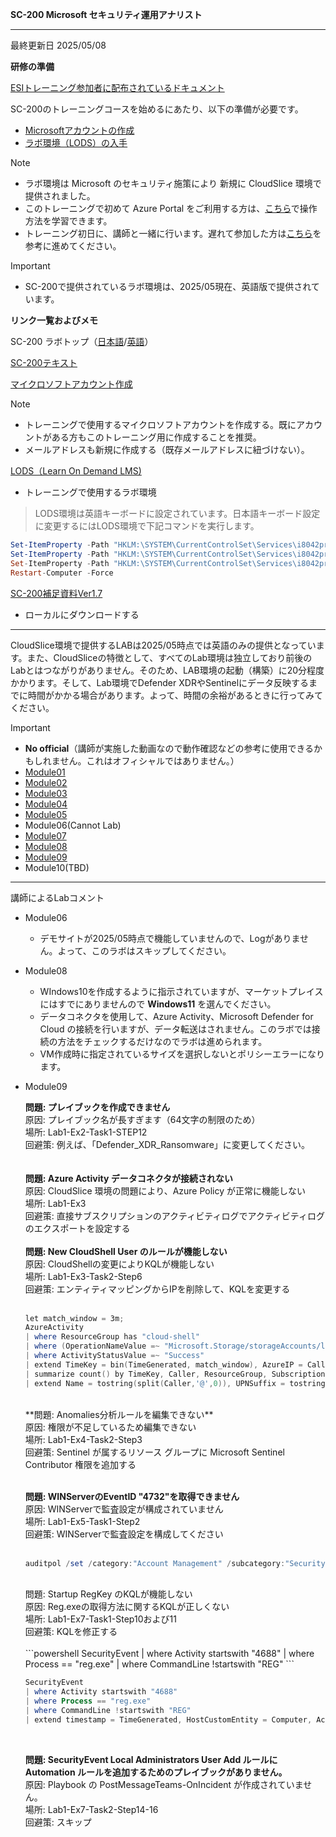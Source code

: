 **SC-200 Microsoft セキュリティ運用アナリスト**
***

最終更新日 2025/05/08

**研修の準備**

[ESIトレーニング参加者に配布されているドキュメント](https://query.prod.cms.rt.microsoft.com/cms/api/am/binary/RE4Rje8)

SC-200のトレーニングコースを始めるにあたり、以下の準備が必要です。

- [Microsoftアカウントの作成](https://github.com/naonao71/note/blob/main/prep/msa.md)
- [ラボ環境（LODS）の入手](https://github.com/naonao71/note/blob/main/prep/lods.md)

> [!NOTE]
> - ラボ環境は Microsoft のセキュリティ施策により 新規に CloudSlice 環境で提供されました。
> - このトレーニングで初めて Azure Portal をご利用する方は、[こちら](https://learn.microsoft.com/ja-jp/training/modules/tour-azure-portal/)で操作方法を学習できます。
> - トレーニング初日に、講師と一緒に行います。遅れて参加した方は[こちら](https://query.prod.cms.rt.microsoft.com/cms/api/am/binary/RE4VkE4)を参考に進めてください。

> [!IMPORTANT]
> - SC-200で提供されているラボ環境は、2025/05現在、英語版で提供されています。

**リンク一覧およびメモ**

SC-200 ラボトップ（[日本語](https://github.com/MicrosoftLearning/SC-200T00A-Microsoft-Security-Operations-Analyst.ja-jp/tree/main/Instructions/Labs)/[英語](https://github.com/MicrosoftLearning/SC-200T00A-Microsoft-Security-Operations-Analyst/tree/master/Instructions/Labs)）

[SC-200テキスト](https://learn.microsoft.com/ja-jp/training/courses/sc-200t00)

[マイクロソフトアカウント作成](https://account.microsoft.com/account/Account)

> [!NOTE]
> - トレーニングで使用するマイクロソフトアカウントを作成する。既にアカウントがある方もこのトレーニング用に作成することを推奨。
> - メールアドレスも新規に作成する（既存メールアドレスに紐づけない）。

[LODS（Learn On Demand LMS)](https://esi.learnondemand.net/User/Login?ReturnUrl=%2F)

- トレーニングで使用するラボ環境

 > LODS環境は英語キーボードに設定されています。日本語キーボード設定に変更するにはLODS環境で下記コマンドを実行します。

```powershell
Set-ItemProperty -Path "HKLM:\SYSTEM\CurrentControlSet\Services\i8042prt\Parameters" -Name "LayerDriver JPN" -Value "kbd106.dll"
Set-ItemProperty -Path "HKLM:\SYSTEM\CurrentControlSet\Services\i8042prt\Parameters" -Name "OverrideKeyboardType" -Value 7
Set-ItemProperty -Path "HKLM:\SYSTEM\CurrentControlSet\Services\i8042prt\Parameters" -Name "OverrideKeyboardSubtype" -Value 2
Restart-Computer -Force
```

[SC-200補足資料Ver1.7](https://github.com/naonao71/note/blob/main/SC-200/SC-200%E8%A3%9C%E8%B6%B3%E8%B3%87%E6%96%99Ver1.7.pdf)

- ローカルにダウンロードする

***
CloudSlice環境で提供するLABは2025/05時点では英語のみの提供となっています。また、CloudSliceの特徴として、すべてのLab環境は独立しており前後のLabとはつながりがありません。そのため、LAB環境の起動（構築）に20分程度かかります。そして、Lab環境でDefender XDRやSentinelにデータ反映するまでに時間がかかる場合があります。よって、時間の余裕があるときに行ってみてください。

> [!IMPORTANT]
> - **No official**（講師が実施した動画なので動作確認などの参考に使用できるかもしれません。これはオフィシャルではありません。）
> - [Module01](https://youtu.be/cHdSZyG1qTw)
> - [Module02](https://youtu.be/DAaANT0Op04)
> - [Module03](https://youtu.be/J6GVrDrd8LM)
> - [Module04](https://youtu.be/Bjzh7DdubVg)
> - [Module05](https://youtu.be/dtNxfEbKZME)
> - Module06(Cannot Lab)
> - [Module07](https://youtu.be/vjoAGr05Cko)
> - [Module08](https://youtu.be/IjGG3Hz3WYU)
> - [Module09](https://youtu.be/9p3jJtsyr7o)
> - Module10(TBD)

***
講師によるLabコメント
- Module06
  - デモサイトが2025/05時点で機能していませんので、Logがありません。よって、このラボはスキップしてください。 
- Module08
  - WIndows10を作成するように指示されていますが、マーケットプレイスにはすでにありませんので **Windows11** を選んでください。
  - データコネクタを使用して、Azure Activity、Microsoft Defender for Cloud の接続を行いますが、データ転送はされません。このラボでは接続の方法をチェックするだけなのでラボは進められます。
  - VM作成時に指定されているサイズを選択しないとポリシーエラーになります。
- Module09</BR>
  
  **問題: プレイブックを作成できません**</BR>
  原因: プレイブック名が長すぎます（64文字の制限のため）</BR>
  場所: Lab1-Ex2-Task1-STEP12</BR>
  回避策: 例えば、「Defender_XDR_Ransomware」に変更してください。</BR>
  </BR>    
  **問題: Azure Activity データコネクタが接続されない**</BR>
  原因: CloudSlice 環境の問題により、Azure Policy が正常に機能しない</BR>
  場所: Lab1-Ex3</BR>
  回避策: 直接サブスクリプションのアクティビティログでアクティビティログのエクスポートを設定する</BR>
  </BR> 
  **問題: New CloudShell User のルールが機能しない**</BR>
  原因: CloudShellの変更によりKQLが機能しない</BR>
  場所: Lab1-Ex3-Task2-Step6</BR>
  回避策: エンティティマッピングからIPを削除して、KQLを変更する</BR>
  </BR>
  ```powershell
  let match_window = 3m;
  AzureActivity
  | where ResourceGroup has "cloud-shell"
  | where (OperationNameValue =~ "Microsoft.Storage/storageAccounts/listKeys/action")
  | where ActivityStatusValue =~ "Success"
  | extend TimeKey = bin(TimeGenerated, match_window), AzureIP = CallerIpAddress
  | summarize count() by TimeKey, Caller, ResourceGroup, SubscriptionId, TenantId, AzureIP, HTTPRequest, Type, Properties, CategoryValue,OperationList = strcat(OperationNameValue)
  | extend Name = tostring(split(Caller,'@',0)), UPNSuffix = tostring(split(Caller,'@',1))
  ```
  </BR>
  **問題: Anomalies分析ルールを編集できない**</BR>
  原因: 権限が不足しているため編集できない</BR>
  場所: Lab1-Ex4-Task2-Step3</BR>
  回避策: Sentinel が属するリソース グループに Microsoft Sentinel Contributor 権限を追加する</BR>
  </BR> 
   
  **問題: WINServerのEventID "4732"を取得できません**</BR>
  原因: WINServerで監査設定が構成されていません</BR>
  場所: Lab1-Ex5-Task1-Step2</BR>
  回避策: WINServerで監査設定を構成してください</BR>
  </BR>
  ```powershell 
  auditpol /set /category:"Account Management" /subcategory:"Security Group Management" /success:enable /failure:enable
  ```
  </BR>
  問題: Startup RegKey のKQLが機能しない</BR>
  原因: Reg.exeの取得方法に関するKQLが正しくない</BR>
  場所: Lab1-Ex7-Task1-Step10および11</BR>
  回避策: KQLを修正する</BR>
  </BR>
  ```powershell   
  SecurityEvent 
  | where Activity startswith "4688" 
  | where Process == "reg.exe" 
  | where CommandLine !startswith "REG" 
  ```
  </BR>

  ```powershell    
  SecurityEvent 
  | where Activity startswith "4688" 
  | where Process == "reg.exe" 
  | where CommandLine !startswith "REG" 
  | extend timestamp = TimeGenerated, HostCustomEntity = Computer, AccountCustomEntity = SubjectUserName
  ```
  </BR>

  **問題: SecurityEvent Local Administrators User Add ルールに Automation ルールを追加するためのプレイブックがありません。**</BR>
  原因: Playbook の PostMessageTeams-OnIncident が作成されていません。</BR>
  場所: Lab1-Ex7-Task2-Step14-16</BR>
  回避策: スキップ</BR>





<!-- 

**ラボのシミュレーション（英語版）**

[SC-200 Interactive Simulations](https://mslabs.cloudguides.com/guides/SC-200%20Lab%20Simulations%20-%20Microsoft%20Security%20Operations%20Analyst)

**ラボのリンク（講師による翻訳修正済み）**

- モジュール01
  - [演習 1 - Microsoft 365 Defender の確認](https://github.com/naonao71/SC-200T00JA-Microsoft-Security-Operations-Analyst/blob/master/Instructions/Labs/LAB_AK_01_Lab1_Ex1_Explore_M365_Defender.md)
- モジュール02
  - [演習 1 - Microsoft Defender for Endpoint のデプロイ](https://github.com/naonao71/SC-200T00JA-Microsoft-Security-Operations-Analyst/blob/master/Instructions/Labs/LAB_AK_02_Lab1_Ex1_Deploy_Defender_Endpoint.md)
  - [演習 2 - Microsoft Defender for Endpoint を使用した攻撃の軽減](https://github.com/naonao71/SC-200T00JA-Microsoft-Security-Operations-Analyst/blob/master/Instructions/Labs/LAB_AK_02_Lab1_Ex2_Mitigate_Attacks.md)
- モジュール03
  - [演習 1 - Microsoft Defender for Cloud の有効化](https://github.com/naonao71/SC-200T00JA-Microsoft-Security-Operations-Analyst/blob/master/Instructions/Labs/LAB_AK_03_Lab1_Ex1_Enable_Defender.md)
  - [演習 2 - Microsoft Defender for Cloud を使用して脅威を軽減する](https://github.com/naonao71/SC-200T00JA-Microsoft-Security-Operations-Analyst/blob/master/Instructions/Labs/LAB_AK_03_Lab1_Ex2_Azure_Defender.md)
- モジュール04
  - [演習 1 - Kusto クエリ言語 (KQL) を使用して Microsoft Sentinel のクエリを作成する](https://github.com/naonao71/SC-200T00JA-Microsoft-Security-Operations-Analyst/blob/master/Instructions/Labs/LAB_AK_04_Lab1_Ex1_KQL.md)
- モジュール05
  - [演習 1 - Microsoft Sentinel 環境を構成する](https://github.com/naonao71/SC-200T00JA-Microsoft-Security-Operations-Analyst/blob/master/Instructions/Labs/LAB_AK_05_Lab1_Ex1_Deploy_Sentinel.md)
- モジュール06
  - [演習 1 - データ コネクタを使用して Microsoft Sentinel にデータを接続する](https://github.com/naonao71/SC-200T00JA-Microsoft-Security-Operations-Analyst/blob/master/Instructions/Labs/LAB_AK_06_Lab1_Ex1_Connect_Services.md)
  - [演習 2 - データ コネクタを使用して Windows デバイスを Microsoft Sentinel に接続する](https://github.com/naonao71/SC-200T00JA-Microsoft-Security-Operations-Analyst/blob/master/Instructions/Labs/LAB_AK_06_Lab1_Ex2_Connect_Windows.md)
  - [演習 3 - データ コネクタを使用して Linux ホストを Microsoft Sentinel に接続する](https://github.com/naonao71/SC-200T00JA-Microsoft-Security-Operations-Analyst/blob/master/Instructions/Labs/LAB_AK_06_Lab1_Ex3_Connect_Linux.md)
  - [演習 4 - データ コネクタを使用して Defender XDR を Microsoft Sentinel に接続する](https://github.com/naonao71/SC-200T00JA-Microsoft-Security-Operations-Analyst/blob/master/Instructions/Labs/LAB_AK_06_Lab1_Ex4_Connect_Defender_XDR.md)
- モジュール07
  - [演習 1 - Microsoft セキュリティ ルールを有効化する](https://github.com/naonao71/SC-200T00JA-Microsoft-Security-Operations-Analyst/blob/master/Instructions/Labs/LAB_AK_07_Lab1_Ex1_Security_Rule.md)
  - [演習 2 - プレイブックを作成する](https://github.com/naonao71/SC-200T00JA-Microsoft-Security-Operations-Analyst/blob/master/Instructions/Labs/LAB_AK_07_Lab1_Ex2_Playbook.md)
  - [演習 3 - スケジュールされたクエリを作成する](https://github.com/naonao71/SC-200T00JA-Microsoft-Security-Operations-Analyst/blob/master/Instructions/Labs/LAB_AK_07_Lab1_Ex3_Scheduled_Query.md)
  - [演習 4 - エンティティ行動分析の探索](https://github.com/naonao71/SC-200T00JA-Microsoft-Security-Operations-Analyst/blob/master/Instructions/Labs/LAB_AK_07_Lab1_Ex4_Entity_Behavior.md)
  - [演習 5 - 検出モデリングを理解する](https://github.com/naonao71/SC-200T00JA-Microsoft-Security-Operations-Analyst/blob/master/Instructions/Labs/LAB_AK_07_Lab1_Ex4_Attacks.md)
  - [演習 6 - 攻撃の実施](https://github.com/naonao71/SC-200T00JA-Microsoft-Security-Operations-Analyst/blob/master/Instructions/Labs/LAB_AK_07_Lab1_Ex5_Perform_Attacks.md)
  - [演習 7 - 検出を作成する](https://github.com/naonao71/SC-200T00JA-Microsoft-Security-Operations-Analyst/blob/master/Instructions/Labs/LAB_AK_07_Lab1_Ex6_Detections.md)
  - [演習 8 - インシデントを調査する](https://github.com/naonao71/SC-200T00JA-Microsoft-Security-Operations-Analyst/blob/master/Instructions/Labs/LAB_AK_07_Lab1_Ex7_Investigate.md)
  - [演習 9 - ASIM パーサーの作成](https://github.com/naonao71/SC-200T00JA-Microsoft-Security-Operations-Analyst/blob/master/Instructions/Labs/LAB_AK_07_Lab1_Ex9_ASIM.md)
- モジュール08
  - [演習 1 - Microsoft Sentinel で脅威ハンティングを実行する](https://github.com/naonao71/SC-200T00JA-Microsoft-Security-Operations-Analyst/blob/master/Instructions/Labs/LAB_AK_08_Lab1_Ex1_Hunting.md)
  - [演習 2 - Microsoft Sentinel でノートブックを使用した脅威ハンティング](https://github.com/naonao71/SC-200T00JA-Microsoft-Security-Operations-Analyst/blob/master/Instructions/Labs/LAB_AK_08_Lab1_Ex2_Notebooks.md)
***

- [1. モジュール01](#1-モジュール01)
  - [1.1. Microsoft 365 による脅威保護の紹介](#11-microsoft-365-による脅威保護の紹介)
  - [1.2. Microsoft 365 Defender を使用してインシデントを軽減する](#12-microsoft-365-defender-を使用してインシデントを軽減する)
  - [1.3. Microsoft Defender for 365 を使用してリスクを修復する](#13-microsoft-defender-for-365-を使用してリスクを修復する)
  - [1.4. Microsoft Defender for Identity](#14-microsoft-defender-for-identity)
  - [1.5. Azure AD Identity Protection](#15-azure-ad-identity-protection)
  - [1.6. Microsoft Defender for Cloud Apps](#16-microsoft-defender-for-cloud-apps)
  - [1.7. データ損失防止アラートへの対応](#17-データ損失防止アラートへの対応)
  - [1.8. 1.8 Microsoft 365 で insider リスクを管理する](#18-18-microsoft-365-で-insider-リスクを管理する)
- [2. モジュール02](#2-モジュール02)
  - [2.1. Microsoft Defender for Endpoint を使用して脅威から保護する](#21-microsoft-defender-for-endpoint-を使用して脅威から保護する)
  - [2.2. Microsoft Defender for Endpoint の環境をデプロイする](#22-microsoft-defender-for-endpoint-の環境をデプロイする)
  - [2.3. Windows 10 のセキュリティ強化の実施](#23-windows-10-のセキュリティ強化の実施)
  - [2.4. Microsoft Defender for Endpoint でアラートとインシデントを管理する](#24-microsoft-defender-for-endpoint-でアラートとインシデントを管理する)
  - [2.5. デバイス調査の実行](#25-デバイス調査の実行)
  - [2.6. デバイス上でのアクションの実行](#26-デバイス上でのアクションの実行)
  - [2.7. 証拠とエンティティ調査の実行](#27-証拠とエンティティ調査の実行)
  - [2.8. 自動化を構成および管理する](#28-自動化を構成および管理する)
  - [2.9. アラートと検出の設定](#29-アラートと検出の設定)
  - [2.10. 脅威と脆弱性の管理を活用する](#210-脅威と脆弱性の管理を活用する)
- [3. モジュール03](#3-モジュール03)
  - [3.1. Microsoft Defender for Cloud を使用してクラウドワークロード保護を計画する](#31-microsoft-defender-for-cloud-を使用してクラウドワークロード保護を計画する)
  - [3.2. Microsoft Defender for Cloud をのクラウドワークロード保護について説明する](#32-microsoft-defender-for-cloud-をのクラウドワークロード保護について説明する)
  - [3.3. Azure 資産を Microsoft Defender for Cloud に接続する](#33-azure-資産を-microsoft-defender-for-cloud-に接続する)
  - [3.4. Azure 以外の資産を Microsoft Defender for Cloud に接続する](#34-azure-以外の資産を-microsoft-defender-for-cloud-に接続する)
  - [3.5. Microsoft Defender for Cloud を使用してセキュリティアラートを修復する](#35-microsoft-defender-for-cloud-を使用してセキュリティアラートを修復する)
- [4. モジュール04](#4-モジュール04)
  - [4.1. Microsoft Sentinel の KQL ステートメントの構築](#41-microsoft-sentinel-の-kql-ステートメントの構築)
  - [4.2. KQL を使用してクエリ結果を分析する](#42-kql-を使用してクエリ結果を分析する)
  - [4.3. KQL を使用して複数のテーブル用のステートメントを作成する](#43-kql-を使用して複数のテーブル用のステートメントを作成する)
  - [4.4. Kusto クエリ言語を使用して Microsoft Sentinel でデータを操作する](#44-kusto-クエリ言語を使用して-microsoft-sentinel-でデータを操作する)
- [5. モジュール05](#5-モジュール05)
  - [5.1. Microsoft Sentinel の概要](#51-microsoft-sentinel-の概要)
  - [5.2. Microsoft Sentinel ワークスペースの作成と管理](#52-microsoft-sentinel-ワークスペースの作成と管理)
  - [5.3. Microsoft Sentinel のログのクエリを実行する](#53-microsoft-sentinel-のログのクエリを実行する)
  - [5.4. Microsoft Sentinel でウォッチリストを使用する](#54-microsoft-sentinel-でウォッチリストを使用する)
  - [5.5. Microsoft Sentinel の脅威インテリジェンスを利用する](#55-microsoft-sentinel-の脅威インテリジェンスを利用する)
- [6. モジュール06](#6-モジュール06)
  - [6.1. データコネクタを使用して Microsoft Sentinel にデータを接続する](#61-データコネクタを使用して-microsoft-sentinel-にデータを接続する)
  - [6.2. Microsoft サービスをMicrosoft Sentinel に接続する](#62-microsoft-サービスをmicrosoft-sentinel-に接続する)
  - [6.3. Microsoft Defender を Microsoft Sentinel に接続する](#63-microsoft-defender-を-microsoft-sentinel-に接続する)
  - [6.4. Windows ホストを Microsoft Sentinel に接続する](#64-windows-ホストを-microsoft-sentinel-に接続する)
  - [6.5. Microsoft Sentinel に Common Event Format のログを接続する](#65-microsoft-sentinel-に-common-event-format-のログを接続する)
  - [6.6. Microsoft Sentinel に Syslog データソースを接続する](#66-microsoft-sentinel-に-syslog-データソースを接続する)
  - [6.7. 脅威インジケーターを Microsoft Sentinel に接続する](#67-脅威インジケーターを-microsoft-sentinel-に接続する)
- [7. モジュール07](#7-モジュール07)
  - [7.1. Microsoft Sentinel の分析を使用した脅威検出](#71-microsoft-sentinel-の分析を使用した脅威検出)
  - [7.2. Microsoft Sentinel でのセキュリティ インシデント管理](#72-microsoft-sentinel-でのセキュリティ-インシデント管理)
  - [7.3. Microsoft Sentinel プレイブックを使用した脅威対処](#73-microsoft-sentinel-プレイブックを使用した脅威対処)
  - [7.4. Microsoft Sentinel でのエンティティの行動分析の使用](#74-microsoft-sentinel-でのエンティティの行動分析の使用)
  - [7.5. Microsoft Sentinel でのデータクエリ、視覚化、監視](#75-microsoft-sentinel-でのデータクエリ視覚化監視)
- [8. モジュール08](#8-モジュール08)
  - [8.1. Microsoft Sentinel における脅威ハンティングの概念](#81-microsoft-sentinel-における脅威ハンティングの概念)
  - [8.2. Microsoft Sentinel を使用した脅威ハンティング](#82-microsoft-sentinel-を使用した脅威ハンティング)
  - [8.3. Microsoft Sentinel でノートブックを使用して脅威をハンティングする](#83-microsoft-sentinel-でノートブックを使用して脅威をハンティングする)


***

# 1. モジュール01

**管理ポータル**

- [Azure portal](https://portal.azure.com/)
- [Azure Active Directory 管理センター](https://aad.portal.azure.com/)
- [Microsoft 365 管理センター](https://admin.microsoft.com/)
- [Microsoft 365 Defender](https://security.microsoft.com/)
- [Microsoft 365 コンプライアンス](https://compliance.microsoft.com/)
- [Microsoft Defender for Cloud Apps](https://portal.cloudappsecurity.com/)

## 1.1. [Microsoft 365 による脅威保護の紹介](https://docs.microsoft.com/ja-jp/learn/modules/m365-security-threat-define/)
## 1.2. [Microsoft 365 Defender を使用してインシデントを軽減する](https://docs.microsoft.com/ja-jp/learn/modules/mitigate-incidents-microsoft-365-defender/)

[MITRE ATT&CK](https://www.intellilink.co.jp/article/column/attack-mitre-sec01.html)

[Matrix for Enterprise](https://attack.mitre.org/versions/v7/)

ATT&CKでは、戦術(Tactics)として12の戦術を選定しています。攻撃者は「初期アクセス(Initial Access)」から始まり、次の戦術へと移行して最終的には「影響(Impact)」まで行動することがあります。

|戦術|概要|
|:----|:----|
|初期アクセス(Initial Access)|攻撃者がネットワークに侵入しようとしている。|
|実行(Execution)|攻撃者が悪意のあるコードを実行しようとしている。|
|永続化(Persistence)|攻撃者が不正アクセスする環境を確保しようとしている。|
|権限昇格(Privilege Escalation)|攻撃者がより高いレベルの権限を取得しようとしている。|
|防衛回避(Defense Evasion)|攻撃者が検知されないようにしようとしている。|
|認証情報アクセス(Credential Access)|攻撃者がアカウント名とパスワードを盗もうとしている。|
|探索(Discovery)|攻撃者がアクセス先の環境を理解しようとしている。|
|水平展開(Lateral Movement)|攻撃者がアクセス先の環境を移動しようとしている。|
|収集(Collection)|攻撃者が目標に関心のあるデータを収集しようとしている。|
|C&C（Command and Control）|攻撃者が侵害されたシステムと通信して制御しようとしている。|
|持ち出し(Exfiltration)|攻撃者がデータを盗もうとしている。|
|影響(Impact)|攻撃者がシステムとデータを操作、中断、または破壊しようとしている。|


[KQL クイック リファレンス](https://docs.microsoft.com/ja-jp/azure/data-explorer/kql-quick-reference)

## 1.3. [Microsoft Defender for 365 を使用してリスクを修復する](https://docs.microsoft.com/ja-jp/learn/modules/mitigate-incidents-microsoft-365-defender/?wt.mc_id=esi_m2l_content_wwl)

[Microsoft Defender for Office 365セキュリティの概要](https://docs.microsoft.com/ja-jp/microsoft-365/security/office-365-security/overview?view=o365-worldwide)

[Office365のAIRの全体的な流れ](https://docs.microsoft.com/ja-jp/microsoft-365/security/office-365-security/office-365-air?view=o365-worldwide)

## 1.4. [Microsoft Defender for Identity](https://docs.microsoft.com/ja-jp/learn/modules/m365-threat-safeguard/?wt.mc_id=esi_m2l_content_wwl)

[権限昇格攻撃と防御に関する解説](https://bs-square.jp/blog/index.php/2021/04/06/privilege-escalation-attack-defense-explained/)
## 1.5. [Azure AD Identity Protection](https://docs.microsoft.com/ja-jp/learn/modules/protect-identities-with-aad-idp/?wt.mc_id=esi_m2l_content_wwl)

[リスクとは](https://docs.microsoft.com/ja-jp/azure/active-directory/identity-protection/concept-identity-protection-risks)

## 1.6. [Microsoft Defender for Cloud Apps](https://docs.microsoft.com/ja-jp/learn/modules/microsoft-cloud-app-security/?wt.mc_id=esi_m2l_content_wwl)

[Microsoft Defender for Cloud Apps のドキュメント](https://docs.microsoft.com/ja-jp/defender-cloud-apps/)

[Microsoft Defender for Cloud Apps のアプリの条件付きアクセス制御を使用してアプリを保護する](https://docs.microsoft.com/ja-jp/defender-cloud-apps/proxy-intro-aad)

 アクセス ポリシーとセッション ポリシーを使用すると、次のことができます。

|内容|説明|
|:----|:----|
|データ窃盗を防ぐ|たとえばアンマネージド デバイスなどで、機密性の高いドキュメントのダウンロード、切り取り、コピー、および印刷をブロックできます。|
|認証コンテキストを要求する|セッションで機密性の高いアクションが発生したときに、Azure AD の条件付きアクセス ポリシーを再評価できます。 たとえば、機密性の高いファイルのダウンロード時に多要素認証を要求します。|
|ダウンロードを保護する|機密性の高いドキュメントのダウンロードをブロックするのではなく、ドキュメントにラベルを付け、Azure Information Protection で保護されるように要求することができます。 このアクションにより、危険を及ぼす可能性のあるセッションにおいて確実にドキュメントが保護され、ユーザー アクセスが制限されます。|
|ラベルのないファイルのアップロードを禁止する|機密性の高いファイルがアップロード、配布、および他のユーザーに使用される前に、ファイルに適切なラベルと保護が設定されるようにすることが重要です。 機密性の高い内容が含まれるラベルのないファイルが、その内容をユーザーが分類するまで、アップロードされないようにすることができます。|
|マルウェアの可能性をブロックする|悪意のある可能性のあるファイルのアップロードをブロックすることで、環境をマルウェアから保護することができます。 アップロードまたはダウンロードされるファイルを、Microsoft 脅威インテリジェンスに対してスキャンし、すぐにブロックすることができます。|
|ユーザー セッションのコンプライアンスを監視する|リスクの高いユーザーをアプリへのサインイン時に監視し、そのアクションをセッション内からログに記録します。 ユーザーの動作を調査して分析し、将来どこで、どのような条件においてセッション ポリシーを適用する必要があるかを理解することができます。|
|[アクセスのブロック]|複数のリスク要因に応じて、特定のアプリとユーザーのアクセスを細かくブロックできます。 たとえば、デバイス管理の形式としてクライアント証明書を使用している場合に、ブロックできます。|
|カスタム アクティビティをブロックする|Microsoft Teams や Slack といったアプリで機密性の高いコンテンツを含むメッセージを送信する場合のように、アプリによってはリスクを伴う固有のシナリオがあります。 このようなシナリオでは、メッセージで機密性の高いコンテンツをスキャンし、リアルタイムでブロックできます。|

**セッション制御の仕組み**

アプリの条件付きアクセス制御でセッション ポリシーを作成すると、アプリに直接ではなく、リバース プロキシ経由でユーザーをリダイレクトすることで、ユーザー セッションを制御できます。 その後、ユーザーの要求と応答は、アプリと直接ではなく、Cloud App Security を通して行われます。

セッションがプロキシによって保護されていると、関連するすべての URL と Cookie が Cloud App Security によって置き換えられます。 たとえば、ドメインが myapp.com で終わるリンクが含まれるページがアプリから返される場合、次のように、リンクのドメインには *.mcas.ms のようなサフィックスが付けられます。

|アプリの URL|置き換えられた URL|
|:----|:----|
|myapp.com|myapp.com.mcas.ms|

[Azure Information Protection とは](https://docs.microsoft.com/ja-jp/azure/information-protection/what-is-information-protection)

[Microsoft 365 の Microsoft Information Protection](https://docs.microsoft.com/ja-jp/microsoft-365/compliance/information-protection?view=o365-worldwide)

[Windows 情報保護 (WIP) を使用した企業データの保護](https://docs.microsoft.com/ja-jp/windows/security/information-protection/windows-information-protection/protect-enterprise-data-using-wip)

**Microsoft Information Protection** は、以下の４つのソリューションの総称です。それぞれが組み合わさって動作します。
- Azure Information Protection (AIP)
- Microsoft 365 Information Protection(MIP)
- Microsoft Defender for Cloud Apps
- Windows 情報保護

[秘密度ラベルの詳細](https://docs.microsoft.com/ja-jp/microsoft-365/compliance/sensitivity-labels?view=o365-worldwide)

## 1.7. [データ損失防止アラートへの対応](https://docs.microsoft.com/ja-jp/learn/modules/respond-to-data-loss-prevention-alerts-microsoft-365/?wt.mc_id=esi_m2l_content_wwl)

DLP のファイル ポリシー アラートに対処する場合でも、アラートの一覧にはさまざまな種類のアラートが表示されます。 DLP 以外のこれらのアラートからもセキュリティ インシデントに関する分析情報が得られる可能性があるため、さまざまなアラートの種類を理解しておくことが重要です。

下表にトリガーされることがあるアラートの種別を一覧し、推奨される解決方法を示します。

|アラートの種類|説明|推奨される解決策|
|:----|:----|:----|
|アクティブなポリシー違反|この種のアラートは自分が作成したポリシーの結果です。|この種のアラートを一括処理するには、ポリシーセンターで対処して軽減するようにお勧めします。フィルターを増やし、木目細かい制御をもっと適用して、多発するエンティティを除外するようにポリシーを微調整します。ポリシーが精確であれば、アラートは正当であり、この種の違反は直ちに停止すべきであるため、ポリシーに自動修復を追加するよう配慮しましょう。|
|ファイル ポリシーの違反|この種のアラートは自分が作成したポリシーの結果です。|この種のアラートを一括処理するには、ポリシーセンターで対処して軽減するようにお勧めします。フィルターを増やし、木目細かい制御をもっと適用して、多発するエンティティを除外するようにポリシーを微調整します。フィルターを増やし、木目細かい制御をもっと適用して、多発するエンティティを除外するようにポリシーを微調整します。|
|侵害されたアカウント|侵害されたアカウントを CloudApp Security が検出するとこの手のアラートが出力されます。これは、承認されていない方法でアカウントが使用された可能性が高いことを意味します。|このアカウントのユーザーと連絡が取れ、パスワードを本人が変更するまではアカウントを一旦停止するとよいでしょう。|
|使用されていないアカウント| 接続されているクラウドアプリの一つが 60 日以内に使用されなかったときこのアラートが出力されます。|ユーザーとユーザーの管理者に連絡して、アカウントがまだアクティブであるかどうかを確認します。使用されない場合、ユーザーを停止してそのアプリのライセンスを終了します。|
|新しい管理者ユーザー|接続されているアプリのための特権アカウントで生じた変更についてアラートします。|ユーザーに対して、新しい管理者のアクセス許可が必要であることを確認します。特権があるはずがなければ、侵害への暴露を削減するため管理者特権を取り消した方がよいでしょう。|
|新しい管理者の場所|接続されているアプリのための特権アカウントで生じた変更についてアラートします。|この異常な場所からのサインインが正当であることを確認してください。正当なものでなければ、管理者アクセス許可を取り消すかアカウントを一時停止して侵害への暴露を減らすことをお勧めします。|
|新しい場所|新しい場所から接続されているアプリに接続されていることについてを伝えるアラートであり、国/地域当たり一回のみ出力されます。|特定ユーザーのアクティビティを調査してください。|
|新たに発見されたサービス|このアラートはシャドウ ITについてのアラートです。Cloud Discovery が新たなアプリを検出しました。|アプリカタログに基づいてサービスのリスクを評価してください。|
|疑わしいアクティビティ|このアラートにより、組織内の予期されるアクティビティまたはユーザーとは一致しない異常なアクティビティが検出されたことが通知されます。|動作を調査してユーザー本人に確認します。この種のアラートは、環境について詳しく学び、これらのアラートを基に新しいポリシーを作成するのに最適な場所です。例えば、接続されているアプリのいずれかへあるユーザーが突如として大量のデータをアップロードしている場合、こうした異常な動作を統制するためのルールを設定することができます。|
|パーソナルアカウントの使用|このアラートにより、接続されているアプリのリソースに新しい個人用アカウントがアクセスできることが通知されます。|外部アカウントでのユーザーのコラボを削除します。|

## 1.8. 1.8 [Microsoft 365 で insider リスクを管理する](https://docs.microsoft.com/ja-jp/learn/modules/m365-compliance-insider-manage-insider-risk/?wt.mc_id=esi_m2l_content_wwl)

[Microsoft 365 のインサイダー リスク管理について](https://docs.microsoft.com/ja-jp/microsoft-365/compliance/insider-risk-management?view=o365-worldwide)
# 2. モジュール02

## 2.1. [Microsoft Defender for Endpoint を使用して脅威から保護する](https://docs.microsoft.com/ja-jp/learn/modules/m365-security-threat-protect/?wt.mc_id=esi_m2l_content_wwl)

## 2.2. [Microsoft Defender for Endpoint の環境をデプロイする](https://docs.microsoft.com/ja-jp/learn/modules/deploy-microsoft-defender-for-endpoints-environment/?wt.mc_id=esi_m2l_content_wwl)

[基本的なアクセス許可を使用してポータルにアクセスする](https://docs.microsoft.com/ja-jp/microsoft-365/security/defender-endpoint/basic-permissions?view=o365-worldwide)

MDEには、フルアクセスと読み取り専用アクセス権があります。それぞれできることは以下の通り。

|MDE Role|AAD Role|説明|
|:----|:----|:----|
|フルアクセス|・グローバル管理者</BR>・セキュリティ管理者|・ログイン、すべてのシステム情報の表示、アラートの解決、詳細な分析のためのファイルの送信、オンボーディング パッケージのダウンロードを行うことができます。|
|読み取り専用アクセス|・セキュリティ閲覧者|・読み取り専用アクセス権を持つユーザーは、ログイン、すべての通知、および関連情報を表示できます。</BR>・アラートの状態を変更したり、詳細な分析のためにファイルを送信したり、状態の変更操作を実行したりできない。|


[Linux 用 Microsoft Defender for Endpoint を手動で展開する](https://docs.microsoft.com/ja-jp/microsoft-365/security/defender-endpoint/linux-install-manually?view=o365-worldwide#ubuntu-and-debian-systems)

**OS の種類ごとのアンチマルウェアと EDR のオプションに関して**

| |Linux|Windows Server 2022/2019|Windows Server 2016|Windows Server 2012 R2|Windows Server 2012|Windows Server 2008 R2|
|:----|:----|:----|:----|:----|:----|:----|
|AVモジュール|MDEモジュール|Microsoft Defender AV|Microsoft Defender AV|Microsoft Antimalware|Microsoft Antimalware|Microsoft Antimalware|
|AV提供方法|Microsoft Defender for Cloud で利用可能|OS 組み込みのため無料で利用可能|OS 組み込みのため無料で利用可能|Azure 上の無料サービス|Azure 上の無料サービス|Azure 上の無料サービス|
|EDRサーバー|MDE|MDE|MDE|MDE|非対応|MDE|
|EDRエージェント|MDEモジュール|OS組み込みのMDEセンサー|MDEモジュール|MDEモジュール|非対応|MMA|
|EDR連携|Microsoft Defender for Cloud で利用可能|Microsoft Defender for Cloud で利用可能|Microsoft Defender for Cloud で利用可能|Microsoft Defender for Cloud で利用可能|非対応|Microsoft Defender for Cloud で利用可能|


製品としては以下が登場する。
- Microsoft Defender for Cloud (Defender for Cloud)
- Microsoft Monitoring Agent (MMA) "旧 Log Analytics エージェント"
- Microsoft Defender for Endpoint (MDE)
- Microsoft Defender AV
- Microsoft Antimalware

**マルウェアに関して**

**Linux**</BR>
Linux のアンチマルウェアは、MDE の中で EDR と合わせて提供されます。Defender for Cloud から MDE を自動オンボードする場合、AV 部分は最初無効化されています。そのため、[構成プロファイル](https://docs.microsoft.com/ja-jp/microsoft-365/security/defender-endpoint/linux-preferences?view=o365-worldwide#recommended-configuration-profile)を変更するなどして有効化をしておく必要があります。

**Windows Server 2016 / 2019 / 2022**</BR>
Windows Server 2016 以降は、OS 組み込みの Microsoft Defender AV を利用することができます。アラートの管理には、MDE や Defender for Cloud を利用します。

そのため基本的には Azure の拡張機能である Microsoft Antimalware を利用する必要はありませんが、スキャンのタイミングの設定などを Azure Portal から行いたい場合などは、Microsoft Antimalware 拡張機能を有効化することもできます。

**Windows Server 2012 / 2012 R2**</BR>
- EDRはMDEで導入（AzureだとDefender for Servers P1/P2で自動展開する）
- EPPもMDEの展開モジュールに含まれて自動デプロイされる
  - サービスは「Microsoft Defender ウイルス対策サービス」として起動する
  - Win2012環境にAzureの"Extention AntiMalware"を入れても、SCEPは導入されないように変更されている
- Win2012環境で、Windows Defenderの管理を行う場合は、コマンドライン or GPOになる
  - コマンドラインの場合は、「get-mppreference / set-mpprerference」等を利用する
  - Windows Defender 導入時に、グループポリシー管理テンプレートも配布されているため、gpedit 経由でローカルグループポリシーを使うことも可能になっている

> - Windows 2012/R2 Server / ～2022/4以前の仕様
>   - EDRはMDEで導入（AzureだとDefender for Servers P1/P2で自動展開する）
>   - EPPは別途DL（SCEPのDL先は現在非公開になっているため、要サポート確認だった。Azure VMの場合は、"Extention AntiMalware"拡張を導入することで、SCEPが導入される仕様だった）

現時点(2022/05/31)でこの動きは通常のMDEライセンスからの導入、および Defender for Servers P1ライセンスの動きであり、Defender for Servers P2だけは動きが異なる（旧来のSCEP導入）になる仕様のため、ご注意ください。
（MDfC Defender for Servers P2だけは自動オンボーディングが古くMMA->MDEの中で旧来の方式から変えられていないそうです）

**Windows Server 2008 R2**</BR>
Windows Server 2008 以前は、Microsoft Defender AV は利用できません。しかし、Azure 上の仮想マシンであれば、Microsoft Defender AV 相当のアンチマルウェア機能を、仮想マシン拡張機能として利用することができます。これが、Microsoft Antimalware です。無料ですぐに利用を開始でき、拡張機能として構成をしていくことも可能です。また、Microsoft Defender AV と同じく、アラートの管理には、MDE や Defender for Cloud を利用します。

**EDRに関して**

**Linux**</BR>
Linux は AV と同じ MDE のモジュールの中で EDR 機能が含まれています。

**Windows Server 2019 / 2022**</BR>
OS組み込みのセンサーが使われます。Defender for Cloud からの自動オンボードの場合、このセンサーの有効化が自動的に行われます。

**Windows Server 2012 R2 と 2016**</BR>
Windows Server 2012 R2 と 2016 向けの[新しいモジュール](https://techcommunity.microsoft.com/t5/microsoft-defender-for-endpoint/defending-windows-server-2012-r2-and-2016/ba-p/2783292) が提供されました。これにより、古いバージョンの Windows Server についてもより高度な保護を利用できるようになっていきます。この新しいモジュールのインストールなども今後 Defender for Cloud 側にも組み込まれていく予定です。

**Windows Server 2008 R2**</BR>
Microsoft Monitoring Agent (MMA)がセンサーの役割を果たします。そのため機能が限定されており、自動調査と対処などが利用できません。

**Windows Server 2012**</BR>
MDE非対応

[役割ベースのアクセス制御を使用してポータル アクセスを管理する](https://docs.microsoft.com/ja-jp/microsoft-365/security/defender-endpoint/rbac?view=o365-worldwide)

大規模な企業のセキュリティチームでは、通常、階層ベースのセキュリティモデルを採用して、セキュリティポータルへのアクセス権の割り当てを行います。一般的な階層では3階層あります。

|レイヤー|役割|説明|
|:----|:----|:----|
|レイヤー1|ローカルセキュリティ運用チーム|ローカルに含まれるアラートをトリアージして調査し、アクティブな修復が必要な場合は、レイヤー2へエスカレーションする|
|レイヤー2|地域のセキュリティ運用チーム|地域すべてのデバイスを表示して、修復アクションを実行する|
|レイヤー3|グローバルセキュリティ運用チーム|セキュリティ専門家を入れ、ポータルからすべてのアクションを表示して実行する権限を持つ|

[ライブ応答を使用してデバイス上のエンティティを調査する](https://docs.microsoft.com/ja-jp/microsoft-365/security/defender-endpoint/live-response?view=o365-worldwide)

**基本コマンド一覧**

|コマンド|説明|Windowsおよび Windows サーバー|macOS|Linux|
|:----|:----|:----|:----|:----|
|cd|現在のディレクトリを変更します。|Y|Y|Y|
|cls|コンソール画面をクリアします。|Y|Y|Y|
|connect|デバイスへのライブ応答セッションを開始します。|Y|Y|Y|
|connections|すべてのアクティブな接続を表示します。|Y|N|N|
|dir|ディレクトリ内のファイルとサブディレクトリの一覧を表示します。|Y|Y|Y|
|drivers|デバイスにインストールされているすべてのドライバーを表示します。|Y|N|N|
|fg <command ID>|指定したジョブをフォアグラウンドのフォアグラウンドに配置し、現在のジョブに設定します。 メモ: fg は、PID ではなく、ジョブから使用できる 'コマンド ID' を取得します。|Y|Y|Y|
|fileinfo|ファイルに関する情報を取得します。|Y|Y|Y|
|findfile|デバイス上の特定の名前でファイルを検索します。|Y|Y|Y|
|getfile <file_path>|ファイルをダウンロードします。|Y|Y|Y|
|help|ライブ応答コマンドのヘルプ情報を提供します。|Y|Y|Y|
|jobs|現在実行中のジョブ、その ID、状態を表示します。|Y|Y|Y|
|persistence|デバイス上のすべての既知の永続化メソッドを表示します。|Y|N|N|
|processes|デバイスで実行しているすべてのプロセスを表示します。|Y|Y|Y|
|registry|レジストリ値を表示します。|Y|N|N|
|scheduledtasks|デバイス上のすべてのスケジュールされたタスクを表示します。|Y|N|N|
|services|デバイス上のすべてのサービスを表示します。|Y|N|N|
|trace|ターミナルのログ モードをデバッグに設定します。|Y|Y|Y|

**高度なコマンド一覧**

|コマンド|説明|Windowsおよび Windows サーバー|macOS|Linux|
|:----|:----|:----|:----|:----|
|analyze|さまざまな解析エンジンを使用してエンティティを分析し、判定に達します。|Y|N|N|
|collect|コンピューターからフォレンジック パッケージを収集する|N|Y|Y|
|isolate|Defender for Endpoint サービスへの接続を維持しながら、ネットワークからデバイスを切断します|N|Y|N|
|release|ネットワーク分離からデバイスを解放する|N|Y|N|
|run|デバイス上のライブラリからPowerShell スクリプトを実行します。|Y|Y|Y|
|library|ライブ応答ライブラリにアップロードされたファイルを一覧表示します。|Y|Y|Y|
|putfile|ライブラリからデバイスにファイルを置く。ファイルは作業フォルダーに保存され、デバイスが既定で再起動すると削除されます。|Y|Y|Y|
|remediate|デバイス上のエンティティを修復します。 修復アクションは、エンティティの種類によって異なります</BR>: ファイル</BR>: プロセスの削除</BR>: 停止、イメージ ファイルのサービス削除</BR>: 停止、イメージ ファイルのレジストリ エントリ削除</BR>: スケジュールされたタスクの削除</BR>: スタートアップ フォルダー項目の削除</BR>: ファイルの削除</BR>注意: このコマンドには前提条件のコマンドがあります。 -auto コマンドを修復と組み合わせて使用して、前提条件のコマンドを自動的に実行できます。|Y|Y|Y|
|scan|Defender for Endpoint サービスへの接続を維持しながら、ネットワークからデバイスを切断する|N|Y|Y|
|undo|修復されたエンティティを復元します。|Y|Y|Y|

[デバイス グループの作成と管理](https://docs.microsoft.com/ja-jp/microsoft-365/security/defender-endpoint/machine-groups?view=o365-worldwide)

## 2.3. [Windows 10 のセキュリティ強化の実施](https://docs.microsoft.com/ja-jp/learn/modules/implement-windows-10-security-enhancements-with-microsoft-defender-for-endpoint/?wt.mc_id=esi_m2l_content_wwl)

[攻撃面の減少ルール](https://docs.microsoft.com/ja-jp/microsoft-365/security/defender-endpoint/attack-surface-reduction-rules-reference?view=o365-worldwide)

[クラウド保護を有効にする必要Microsoft Defender ウイルス対策](https://docs.microsoft.com/ja-jp/microsoft-365/security/defender-endpoint/why-cloud-protection-should-be-on-mdav?view=o365-worldwide)

[攻撃面の減少ルールを有効にする](https://docs.microsoft.com/ja-jp/microsoft-365/security/defender-endpoint/enable-attack-surface-reduction?view=o365-worldwide)

Windows には攻撃面の減少(Attack surface reduction)ルールが用意されているので、このルールを構成することでセキュリティ侵害リスクを削減できます。

ASR(Attack surface reduction) は以下のツールから設定可能です。
- Microsoft Intune
- モバイル デバイス管理 (MDM)
- Microsoft Endpoint Configuration Manager
- グループ ポリシー
- PowerShell

各 ASR(Attack surface reduction) ルールには、次の 4 つの設定のいずれかを含む。
- 構成されていません
  - ASR ルールを無効にする
- ブロック
  - ASR ルールを有効にする
- 監査
  - ASR ルールが有効な場合に組織に与える影響を評価する
- 警告
  - ASR ルールを有効にするが、エンド ユーザーがブロックをバイパスできる

## 2.4. [Microsoft Defender for Endpoint でアラートとインシデントを管理する](https://docs.microsoft.com/ja-jp/learn/modules/manage-alerts-incidents-microsoft-defender-for-endpoints/?wt.mc_id=esi_m2l_content_wwl)

**用語説明**

|用語|説明|
|:----|:----|
|デバイス|各エンドポイントのこと|
|証拠|アカウント、プロセス、ネットワーク情報などのDefender for Endpointが収集した成果物に関する情報のこと|
|アラート|検出ルールに合致したアクティビティが見つかった場合に、アラートが作成されます|
|インシデント|生成されたアラートに基づいて、インシデントにグループ化されま|
|調査|Defender for Endpoint では自動調査が実行されます|
|インシデントグラフ|関連するサイバーセキュリティの脅威を視覚化したもの|

[MITRE ATT&CK](https://www.intellilink.co.jp/article/column/attack-mitre-sec01.html)
## 2.5. [デバイス調査の実行](https://docs.microsoft.com/ja-jp/learn/modules/perform-device-investigations-microsoft-defender-for-endpoints/?wt.mc_id=esi_m2l_content_wwl)

[フィードバック ループのブロック](https://docs.microsoft.com/ja-jp/microsoft-365/security/defender-endpoint/feedback-loop-blocking?view=o365-worldwide)

## 2.6. [デバイス上でのアクションの実行](https://docs.microsoft.com/ja-jp/learn/modules/perform-actions-device-microsoft-defender-for-endpoint/?wt.mc_id=esi_m2l_content_wwl)

[自動調査の概要](https://docs.microsoft.com/ja-jp/microsoft-365/security/defender-endpoint/automated-investigations?view=o365-worldwide)

自動修復のレベルには以下がある。

|設定|説明|
|:----|:----|
|自動応答なし|デバイスは調査されません。|
|すべてのフォルダーを半承認|デバイスは、検出システムからアラートを受信したときに自動的に調査されますが、修復処理を実行するには承認が必要です。|
|一時フォルダー以外への半承認|デバイスは、検出システムからアラートを受信したときに自動的に調査され、一時およびダウンロード ディレクトリ内で自動的に修復されます。他のすべての修復処理には承認が必要です。|
|コアフォルダーへの半承認|デバイスは、検出システムからアラートを受信したときに自動的に調査され、コア システム ディレクトリ内で特定されたものを除いて修復されます。コア システム ディレクトリに対する脅威の修復処理には承認が必要です。|
|**完全 - 自動的な脅威の修正（推奨）**|デバイスは、ユーザーによる操作を必要とせずに、MDE によって自動的に調査および修復されます。|

[ライブ応答を使用してデバイス上のエンティティを調査する](https://docs.microsoft.com/ja-jp/microsoft-365/security/defender-endpoint/live-response?view=o365-worldwide)

## 2.7. [証拠とエンティティ調査の実行](https://docs.microsoft.com/ja-jp/learn/modules/perform-evidence-entities-investigations-microsoft-defender-for-endpoint/?wt.mc_id=esi_m2l_content_wwl)

## 2.8. [自動化を構成および管理する](https://docs.microsoft.com/ja-jp/learn/modules/configure-manage-automation-microsoft-defender-for-endpoint/?wt.mc_id=esi_m2l_content_wwl)

[Microsoft Defender ウイルス対策でクラウド保護をオンにする](https://docs.microsoft.com/ja-jp/microsoft-365/security/defender-endpoint/enable-cloud-protection-microsoft-defender-antivirus?view=o365-worldwide)

## 2.9. [アラートと検出の設定](https://docs.microsoft.com/ja-jp/learn/modules/configure-settings-for-alerts-detections-microsoft-defender-for-endpoint/?wt.mc_id=esi_m2l_content_wwl)

[Defender for Endpoint で高度な機能を構成する](https://docs.microsoft.com/ja-jp/microsoft-365/security/defender-endpoint/advanced-features?view=o365-worldwide)

[ネットワークを保護とは](https://docs.microsoft.com/ja-jp/microsoft-365/security/defender-endpoint/network-protection?view=o365-worldwide)

[ネットワーク保護の有効化](https://docs.microsoft.com/ja-jp/microsoft-365/security/defender-endpoint/enable-network-protection?view=o365-worldwide)

## 2.10. [脅威と脆弱性の管理を活用する](https://docs.microsoft.com/ja-jp/learn/modules/use-threat-vulnerability-management-microsoft-defender-for-endpoint/2-understand-threat-vulnerability-management)

# 3. モジュール03

## 3.1. [Microsoft Defender for Cloud を使用してクラウドワークロード保護を計画する](https://docs.microsoft.com/ja-jp/learn/modules/what-is-azure-defender/?wt.mc_id=esi_m2l_content_wwl)

## 3.2. [Microsoft Defender for Cloud をのクラウドワークロード保護について説明する](https://docs.microsoft.com/ja-jp/learn/modules/understand-azure-defender-cloud-workload-protection/?wt.mc_id=esi_m2l_content_wwl)

## 3.3. [Azure 資産を Microsoft Defender for Cloud に接続する](https://docs.microsoft.com/ja-jp/learn/modules/connect-azure-assets-to-azure-defender/?wt.mc_id=esi_m2l_content_wwl)

[Windows 用の Log Analytics 仮想マシン拡張機能](https://docs.microsoft.com/ja-jp/azure/virtual-machines/extensions/oms-windows?azure-portal=true)

[Azure Arc 対応サーバー](https://docs.microsoft.com/ja-jp/azure/azure-arc/servers/overview)

## 3.4. [Azure 以外の資産を Microsoft Defender for Cloud に接続する](https://docs.microsoft.com/ja-jp/learn/modules/connect-non-azure-machines-to-azure-defender/?wt.mc_id=esi_m2l_content_wwl)

## 3.5. [Microsoft Defender for Cloud を使用してセキュリティアラートを修復する](https://docs.microsoft.com/ja-jp/learn/modules/remediate-azure-defender-security-alerts/?wt.mc_id=esi_m2l_content_wwl)
# 4. モジュール04
## 4.1. [Microsoft Sentinel の KQL ステートメントの構築](https://docs.microsoft.com/ja-jp/learn/modules/construct-kusto-query-language-statements/?wt.mc_id=esi_m2l_content_wwl)

[KQL クイック リファレンス](https://docs.microsoft.com/ja-jp/azure/data-explorer/kql-quick-reference)

[Windows Event ID 4624](https://www.manageengine.com/products/active-directory-audit/kb/windows-security-log-event-id-4624.html)

[監視するイベント](https://docs.microsoft.com/ja-jp/windows-server/identity/ad-ds/plan/appendix-l--events-to-monitor)

[Kusto クエリのサンプル](https://docs.microsoft.com/ja-jp/azure/data-explorer/kusto/query/samples?pivots=azuremonitor)

[order 演算子](https://docs.microsoft.com/ja-jp/azure/data-explorer/kusto/query/orderoperator)

[project-away 演算子](https://docs.microsoft.com/ja-jp/azure/data-explorer/kusto/query/projectawayoperator)

[project-rename 演算子](https://docs.microsoft.com/ja-jp/azure/data-explorer/kusto/query/projectrenameoperator)

[project-reorder 演算子](https://docs.microsoft.com/ja-jp/azure/data-explorer/kusto/query/projectreorderoperator)
## 4.2. [KQL を使用してクエリ結果を分析する](https://docs.microsoft.com/ja-jp/learn/modules/analyze-results-kusto-query-language/?wt.mc_id=esi_m2l_content_wwl)

[arg_max() (集計関数)](https://docs.microsoft.com/ja-jp/azure/data-explorer/kusto/query/arg-max-aggfunction)

## 4.3. [KQL を使用して複数のテーブル用のステートメントを作成する](https://docs.microsoft.com/ja-jp/learn/modules/build-multi-table-statements-kusto-query-language/?wt.mc_id=esi_m2l_content_wwl)

[union 演算子](https://docs.microsoft.com/ja-jp/azure/data-explorer/kusto/query/unionoperator?pivots=azuremonitor)

[join 演算子](https://docs.microsoft.com/ja-jp/azure/data-explorer/kusto/query/joinoperator?pivots=azuremonitor)
## 4.4. K[usto クエリ言語を使用して Microsoft Sentinel でデータを操作する](https://docs.microsoft.com/ja-jp/learn/modules/work-with-data-kusto-query-language/?wt.mc_id=esi_m2l_content_wwl)

[extract()](https://docs.microsoft.com/ja-jp/azure/data-explorer/kusto/query/extractfunction)

[parse 演算子](https://docs.microsoft.com/ja-jp/azure/data-explorer/kusto/query/parseoperator)

[mv-expand 演算子](https://docs.microsoft.com/ja-jp/azure/data-explorer/kusto/query/mvexpandoperator)

[strcat()](https://docs.microsoft.com/ja-jp/azure/data-explorer/kusto/query/strcatfunction)

# 5. モジュール05

## 5.1. [Microsoft Sentinel の概要](https://docs.microsoft.com/ja-jp/learn/modules/intro-to-azure-sentinel/?wt.mc_id=esi_m2l_content_wwl)

[ログのリテンション期間（保持期間）](https://cloudsteady.jp/post/41235/)

[Microsoft Sentinel の価格](https://azure.microsoft.com/ja-jp/pricing/details/azure-sentinel/#purchase-options)

## 5.2. [Microsoft Sentinel ワークスペースの作成と管理](https://docs.microsoft.com/ja-jp/learn/modules/create-manage-azure-sentinel-workspaces/?wt.mc_id=esi_m2l_content_wwl)

[Azure Lighthouse とは](https://docs.microsoft.com/ja-jp/azure/lighthouse/overview)

[Microsoft Sentinel のアクセス許可](https://docs.microsoft.com/ja-jp/azure/sentinel/roles)

Microsoft Sentinel のすべての組み込みロールでは、Microsoft Sentinel ワークスペース内のデータに対して読み取りアクセス権が付与されます。

- 閲覧者</BR>
データ、インシデント、ブック、その他の Microsoft Sentinel リソースをレビューできます

- レスポンダー</BR>
閲覧者ロールのすべてのアクセス許可があります。さらに、インシデントを割り当てたり、終了したりして、インシデントを管理できます

- 共同作成者</BR>
閲覧者ロールとレスポンダーロールのすべてのアクセスが許可されています。また、ブック、分析ルール、その他の Microsoft Sentinel リソースを作成および編集することもできます。お客様のテナントに Microsoft Sentinel をデプロイするには、Microsoft Sentinel ワークスペースがデプロイされているサブスクリプションへの共同作成者としてのアクセス許可が必要です。

- Automation 共同作成者</BR>
プレイブックに自動化ルールを追加することを **Microsoft Sentinel に許可**します。 これはユーザー アカウント用ではありません。

**追加のロールに関して**

- プレイブックを使用して脅威への対応を自動化する</BR>
プレイブックはSentinelとは別のリソースなので、 **Logic App 共同作成者ロール**が必要。
プレイブックを使用するための明示的なアクセス許可を割り当てることができます。

- データソースへの接続</BR>
データ コネクタ を追加するには、**Microsoft Sentinel ワークスペースへの書き込みアクセス許可**をそのユーザーに割り当てる必要があります。 また、関連するコネクタのページで示されている、各コネクタに必要な追加のアクセス許可を確認してください。

- インシデントを割り当てる**ゲスト** ユーザー</BR>
ゲスト ユーザーによるインシデント割り当てを可能にする必要がある場合、ユーザーには、**Microsoft Sentinel レスポンダー ロール**に加えて、**ディレクトリ閲覧者のロール**も割り当てられている必要があります。 このロールは、Azure ロール ではなく、Azure Active Directory ロールであり、通常の (非ゲスト) ユーザーには既定でこのロールが割り当てられていることに注意してください。

- ブックの作成と削除</BR>
ブックを作成および削除するには、ユーザーには**監視共同作成者**の Azure Monitor ロールも割り当てられている必要があります。 このロールは、作成と削除専用であり、ブックの "使用" には必要ありません。


|Role|プレイブックを作成して実行する|分析ルールとその他の Microsoft Sentinel リソースを作成および編集する *|インシデントを管理する (無視、割り当てなど)|データ、インシデント、ブックなどのMicrosoft Sentinel リソースを表示する|
|:----|:----|:----|:----|:----|
|Microsoft Sentinel 閲覧者|--|--|--|✓|
|Microsoft Sentinel レスポンダー|--|--|✓|✓|
|Microsoft Sentinel 共同作成者|--|✓|✓|✓|
|Azure Sentinel 共同作成者 + ロジック アプリの共同作成者|✓|✓|✓|✓|

[エンタープライズ シナリオにおける Azure Lighthouse](https://docs.microsoft.com/ja-jp/azure/lighthouse/concepts/enterprise)

## 5.3. [Microsoft Sentinel のログのクエリを実行する](https://docs.microsoft.com/ja-jp/learn/modules/query-logs-azure-sentinel/?wt.mc_id=esi_m2l_content_wwl)

アラートとインシデントを管理する主なテーブルは、SecurityAlert と SecurityIncident です。

|テーブル|説明|
|:----|:----|
|SecurityAlert|Sentinel の分析規則から生成されたアラートを含みます。 また、Sentinel データ コネクタから直接作成されたアラートを含むこともあります|
|SecurityIncident|アラートによりインシデントが生成される可能性があります。 インシデントはアラートに関連しています。|
|ThreatIntelligenceIndictor|ファイル ハッシュ、IP アドレス、ドメインなどユーザーが作成した、またはデータ コネクタに取り込まれたインジケーターを含みます|
|Watchlist|Microsoft Sentinel ウォッチリストはインポートされたデータを含みます。|

Sentinel からデータ コネクタのデータを取り込む場合に最もよく使用されるテーブルを次の表に示します。

|テーブル|説明|
|:----|:----|
|AzureActivity|Azure アクティビティ ログにより、Azure で発生したサブスクリプションレベルまたは管理グループレベルのイベントを把握できます。|
|AzureDiagnostics|Azure 診断モードを使用する Azure サービスのリソース ログを保存します。リソース ログにAzure リソースの内部操作に関して記述されています。|
|AuditLogs|Azure Active Directory の監査ログ。ユーザーとグループの管理、マネージド アプリケーション、ディレクトリ アクティビティに関するシステム アクティビティ情報。|
|CommonSecurityLog|Common Event Format (CEF) を使用した Syslog メッセージ。|
|McasShadowItReporting|Microsoft Defender for Cloud Apps のログ|
|OfficeActivity|Microsoft Sentinel によって収集された Office 365 テナントの監査ログ。Exchange、SharePoint、および Teams のログを含みます。|
|SecurityEvent|Microsoft Defender for Cloud または Microsoft Sentinel によって Windows マシンから収集されたセキュリティ イベント|
|SigninLogs|Azure Activity Directory のサインイン ログ|
|Syslog|Log Analytics エージェントを使用した Linux コンピューター上の Syslog イベント。|
|Event|Windows ホストから収集された Sysmon イベント。|
|WindowsFirewall|Windows ファイアウォール イベント|

Microsoft Defender for Endpoint テーブル

|テーブル|説明|
|:----|:----|
|DeviceEvents|その他のデバイス イベント テーブルには、Microsoft Defender Antivirus や悪用に対する保護などのセキュリティ制御によってトリガーされるイベントを含む、さまざまなイベントの種類に関する情報が含まれています。|
|DeviceFileEvents|このテーブルには、ファイルの作成、変更、およびその他のファイル システム イベントに関する情報が含まれています。|
|DeviceImageLoadEvents|このテーブルには、DLL の読み込みイベントに関する情報が含まれています。|
|DeviceInfo|このテーブルには、OS バージョン、アクティブ ユーザー、コンピューター名など、組織内のデバイスに関する情報が含まれています。|
|DeviceLogonEvents|このテーブルには、ユーザーのログオンおよびその他の認証イベントに関する情報が含まれています。|
|DeviceNetworkEvents|このテーブルには、ネットワーク接続と関連イベントに関する情報が含まれています。|
|DeviceNetworkInfo|このテーブルには、ネットワーク アダプター、IP および MAC アドレス、接続されているネットワークまたはドメインなど、デバイスのネットワーク構成に関する情報が含まれています。|
|DeviceProcessEvents|このテーブルには、プロセスの作成と関連イベントに関する情報が含まれています。|
|DeviceRegistryEvents|このテーブルには、レジストリ エントリの作成と変更に関する情報が含まれています。|

## 5.4. [Microsoft Sentinel でウォッチリストを使用する](https://docs.microsoft.com/ja-jp/learn/modules/use-watchlists-azure-sentinel/?wt.mc_id=esi_m2l_content_wwl)

[Microsoft Sentinel ウォッチリストを使用する](https://docs.microsoft.com/ja-jp/azure/sentinel/watchlists)

[Microsoft Sentinel 組み込みウォッチリストのテンプレートのスキーマ](https://docs.microsoft.com/ja-jp/azure/sentinel/watchlist-schemas)

## 5.5. [Microsoft Sentinel の脅威インテリジェンスを利用する](https://docs.microsoft.com/ja-jp/learn/modules/utilize-threat-intelligence-azure-sentinel/?wt.mc_id=esi_m2l_content_wwl)

# 6. モジュール06

## 6.1. [データコネクタを使用して Microsoft Sentinel にデータを接続する](https://docs.microsoft.com/ja-jp/learn/modules/connect-data-to-azure-sentinel-with-data-connectors/?wt.mc_id=esi_m2l_content_wwl)

[無料データ ソース](https://docs.microsoft.com/ja-jp/azure/sentinel/billing#free-data-sources)

[CEF および CommonSecurityLog フィールドのマッピング](https://docs.microsoft.com/ja-jp/azure/sentinel/cef-name-mapping)

[Syslog を使用して Linux ベースのソースからデータを収集する](https://docs.microsoft.com/ja-jp/azure/sentinel/connect-syslog)

[Advanced SIEM Information Model (ASIM) パーサー](https://docs.microsoft.com/ja-jp/azure/sentinel/normalization-about-parsers)

[データの種類別のリテンション期間](https://docs.microsoft.com/ja-jp/azure/azure-monitor/logs/manage-cost-storage#retention-by-data-type)

## 6.2. [Microsoft サービスをMicrosoft Sentinel に接続する](https://docs.microsoft.com/ja-jp/learn/modules/connect-microsoft-services-to-azure-sentinel/?wt.mc_id=esi_m2l_content_wwl)

[OfficeActivity](https://docs.microsoft.com/ja-jp/azure/azure-monitor/reference/tables/officeactivity)

[Microsoft 365 のための Azure Sentinel - Office 365 や セキュリティサービスからどのログを収集していくか？](https://qiita.com/YoshiakiOi/items/8b4e6cbc334bd24ed469)

[Office 365 の監査ログを Azure Sentinel に格納する](https://qiita.com/YoshiakiOi/items/8fde7595042f0f281de8)

[Azure Active Directory の監査ログ](https://docs.microsoft.com/ja-jp/azure/active-directory/reports-monitoring/concept-audit-logs)

[Azure Active Directory のサインイン ログ](https://docs.microsoft.com/ja-jp/azure/active-directory/reports-monitoring/concept-sign-ins)

[Azure AD にデータが保存される期間](https://docs.microsoft.com/ja-jp/azure/active-directory/reports-monitoring/reference-reports-data-retention#how-long-does-azure-ad-store-the-data)

[Azure Active Directory (Azure AD) データを Microsoft Sentinel に接続する](https://docs.microsoft.com/ja-jp/azure/sentinel/connect-azure-active-directory)

## 6.3. [Microsoft Defender を Microsoft Sentinel に接続する](https://docs.microsoft.com/ja-jp/learn/modules/connect-microsoft-defender-365-to-azure-sentinel/?wt.mc_id=esi_m2l_content_wwl)

## 6.4. [Windows ホストを Microsoft Sentinel に接続する](https://docs.microsoft.com/ja-jp/learn/modules/connect-windows-hosts-to-azure-sentinel/?wt.mc_id=esi_m2l_content_wwl)

## 6.5. [Microsoft Sentinel に Common Event Format のログを接続する](https://docs.microsoft.com/ja-jp/learn/modules/connect-common-event-format-logs-to-azure-sentinel/?wt.mc_id=esi_m2l_content_wwl)

[CommonSecurityLog](https://docs.microsoft.com/ja-jp/azure/azure-monitor/reference/tables/commonsecuritylog)

[Log Analytics エージェントの概要](https://docs.microsoft.com/ja-jp/azure/azure-monitor/agents/log-analytics-agent)

[ログ フォワーダーをデプロイして Syslog および CEF ログを Microsoft Sentinel に取り込む](https://docs.microsoft.com/ja-jp/azure/sentinel/connect-log-forwarder?tabs=rsyslog)

## 6.6. [Microsoft Sentinel に Syslog データソースを接続する](https://docs.microsoft.com/ja-jp/learn/modules/connect-syslog-data-sources-to-azure-sentinel/?wt.mc_id=esi_m2l_content_wwl)

[Syslog を使用して Linux ベースのソースからデータを収集する](https://docs.microsoft.com/ja-jp/azure/sentinel/connect-syslog)

[Log Analytics エージェントを使用して Syslog データ ソースを収集する](https://docs.microsoft.com/ja-jp/azure/azure-monitor/agents/data-sources-syslog)

syslogにおけるシステムログには **「Facility」と「Severity」**という考え方があります。Facilityとは、正確に言えば「ログの種別」のことであり、分かりやすくいえばメッセージの「出力元」のことです。ファシリティには以下の種類があり、ファシリティを使用することでメッセージの出力元に応じてログの出力先を制御できます。

|Facility|Facility Code|説明|
|:----|:----|:----|
|kern|0|カーネルメッセージ|
|user|1|ユーザーレベルメッセージ|
|mail|2|メールシステム|
|daemon|3|システムデーモン|
|auth|4|セキュリティ/認証メッセージ(最近のシステムでは、authprivが使用される)|
|syslog|5|syslogdによる内部メッセージ|
|lpr|6|Line Printerサブシステム|
|news|7|newsサブシステム|
|uucp|8|UUCPサブシステム|
|cron|9|cronデーモン|
|authpriv|10|セキュリティ/認証メッセージ(プライベート)|
|ftp|11|ftpデーモン|
|local0~local7|16~23|ローカル用に予約|

Severityとは、メッセージの優先度を表します。Severityはemergが最も高く、debugが最も低いことを意味します。指定したSeverityよりもレベルが高いものが全て記憶されるので、例えばcritを指定した場合、crit、alert、emergレベルのログが記録されます。特定のSeverityを指定したい場合、Severityの前に = をつけます。noneは例外指定したファシリティのログを除外する役割を持ちます。

|Severity|説明|
|:----|:----|
|emerg|emergency:パニックの状態でシステムは使用不可|
|alert|alert:緊急に対処が必要|
|crit|critical:緊急に対処が必要。alertより緊急度は低い|
|err|error:エラー発生|
|warning|warning:警告。対処しないとエラーが発生する可能性がある|
|notice|notice:通常では無いが、エラーでも無い|
|info|information:通常の稼働の情報|
|debug|debug:デバッグ情報|
|none|none:ログメッセージを記録しない|

## 6.7. [脅威インジケーターを Microsoft Sentinel に接続する](https://docs.microsoft.com/ja-jp/learn/modules/connect-threat-indicators-to-azure-sentinel/?wt.mc_id=esi_m2l_content_wwl)

[Microsoft Sentinel の脅威インテリジェンスについて](https://docs.microsoft.com/ja-jp/azure/sentinel/understand-threat-intelligence)

**脅威インテリジェンス（TI）共有規格**

- STIX(Structured Threat Information eXpression)
- TAXII(Trusted Automated eXchange of Indicator Information)

STIX と TAXII は、サイバー攻撃の予防と対策を強化するために考案された規格です。STIX は脅威インテリジェンスの内容を記述し、TAXII はこの情報をどのように伝達するかを規定します。従来の共有方法と違い、STIX と TAXII は機械による読み込みが可能なため、簡単に自動化できます。

**TIP ソリューション例**

MISP、Anomali ThreatStream、ThreatConnect、EclecticIQ Platform、ThreatQ Threat Intelligence Platform、Palo Alto Networks の MineMeld など

[Microsoft Azure Sentinel を STIX、TAXII 脅威インテリジェンス フィードに接続する](https://docs.microsoft.com/ja-jp/azure/sentinel/connect-threat-intelligence-taxii)

[脅威インテリジェンス プラットフォームを Microsoft Sentinel に接続する](https://docs.microsoft.com/ja-jp/azure/sentinel/connect-threat-intelligence-tip)


# 7. モジュール07

## 7.1. [Microsoft Sentinel の分析を使用した脅威検出](https://docs.microsoft.com/ja-jp/learn/modules/analyze-data-in-sentinel/?wt.mc_id=esi_m2l_content_wwl)

[Microsoft Sentinel でエンティティを使用してデータを分類および分析する](https://docs.microsoft.com/ja-jp/azure/sentinel/entities)

[オートメーション ルールにより Microsoft Sentinel でのインシデント処理を自動化する](https://docs.microsoft.com/ja-jp/azure/sentinel/automate-incident-handling-with-automation-rules)

## 7.2. [Microsoft Sentinel でのセキュリティ インシデント管理](https://docs.microsoft.com/ja-jp/learn/modules/incident-management-sentinel/?wt.mc_id=esi_m2l_content_wwl)
## 7.3. [Microsoft Sentinel プレイブックを使用した脅威対処](https://docs.microsoft.com/ja-jp/learn/modules/threat-response-sentinel-playbooks/?wt.mc_id=esi_m2l_content_wwl)

[Microsoft Sentinel によるハンティング中にデータを追跡する](https://docs.microsoft.com/ja-jp/azure/sentinel/bookmarks)

## 7.4. [Microsoft Sentinel でのエンティティの行動分析の使用](https://docs.microsoft.com/ja-jp/learn/modules/use-entity-behavior-analytics-azure-sentinel/?wt.mc_id=esi_m2l_content_wwl)

## 7.5. [Microsoft Sentinel でのデータクエリ、視覚化、監視](https://docs.microsoft.com/ja-jp/learn/modules/query-data-sentinel/?wt.mc_id=esi_m2l_content_wwl)

# 8. モジュール08

## 8.1. [Microsoft Sentinel における脅威ハンティングの概念](https://docs.microsoft.com/ja-jp/learn/modules/what-is-threat-hunting-azure-sentinel/?wt.mc_id=esi_m2l_content_wwl)

## 8.2. [Microsoft Sentinel を使用した脅威ハンティング](https://docs.microsoft.com/ja-jp/learn/modules/hunt-threats-sentinel/?wt.mc_id=esi_m2l_content_wwl)

[Microsoft Sentinel でハンティング ライブストリームを使用して脅威を検出する](https://docs.microsoft.com/ja-jp/azure/sentinel/livestream)

## 8.3. [Microsoft Sentinel でノートブックを使用して脅威をハンティングする](https://docs.microsoft.com/ja-jp/learn/modules/perform-threat-hunting-sentinel-with-notebooks/?wt.mc_id=esi_m2l_content_wwl)

[Jupyter のノートブックを使用してセキュリティの脅威を検出する](https://docs.microsoft.com/ja-jp/azure/sentinel/notebooks)

--> 